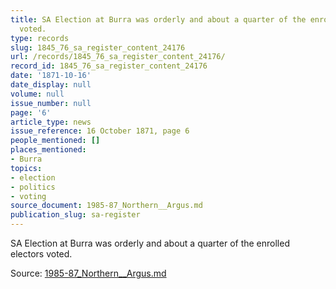 ```yaml
---
title: SA Election at Burra was orderly and about a quarter of the enrolled electors
  voted.
type: records
slug: 1845_76_sa_register_content_24176
url: /records/1845_76_sa_register_content_24176/
record_id: 1845_76_sa_register_content_24176
date: '1871-10-16'
date_display: null
volume: null
issue_number: null
page: '6'
article_type: news
issue_reference: 16 October 1871, page 6
people_mentioned: []
places_mentioned:
- Burra
topics:
- election
- politics
- voting
source_document: 1985-87_Northern__Argus.md
publication_slug: sa-register
---
```


SA Election at Burra was orderly and about a quarter of the enrolled electors voted.

Source: [1985-87_Northern__Argus.md](/downloads/markdown/1985-87_Northern__Argus.md)
